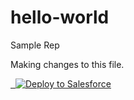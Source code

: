 # hello-world
Sample Rep

Making changes to this file.

<a href="https://githubsfdeploy.herokuapp.com?owner=Narasimhan93&repo=hello-world">
  <img alt="Deploy to Salesforce"
       src="https://raw.githubusercontent.com/afawcett/githubsfdeploy/master/deploy.png">
</a> 


